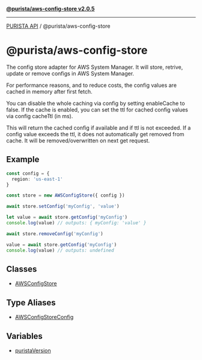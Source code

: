 [**@purista/aws-config-store v2.0.5**](README.md)

***

[PURISTA API](../../packages.md) / @purista/aws-config-store

# @purista/aws-config-store

The config store adapter for AWS System Manager.
It will store, retrive, update or remove configs in AWS System Manager.

For performance reasons, and to reduce costs, the config values are cached in memory after first fetch.

You can disable the whole caching via config by setting enableCache to false.
If the cache is enabled, you can set the ttl for cached config values via config cacheTtl (in ms).

This will return the cached config if available and if ttl is not exceeded.
If a config value exceeds the ttl, it does not automatically get removed from cache.
It will be removed/overwritten on next get request.

## Example

```typescript
const config = {
  region: 'us-east-1'
}

const store = new AWSConfigStore({ config })

await store.setConfig('myConfig', 'value')

let value = await store.getConfig('myConfig')
console.log(value) // outputs: { myConfig: 'value' }

await store.removeConfig('myConfig')

value = await store.getConfig('myConfig')
console.log(value) // outputs: undefined

```

## Classes

- [AWSConfigStore](classes/AWSConfigStore.md)

## Type Aliases

- [AWSConfigStoreConfig](type-aliases/AWSConfigStoreConfig.md)

## Variables

- [puristaVersion](variables/puristaVersion.md)
